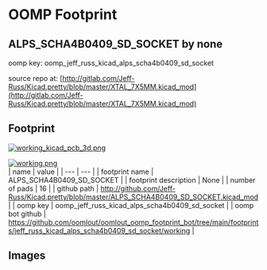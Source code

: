 # OOMP Footprint  
## ALPS_SCHA4B0409_SD_SOCKET  by none  
  
oomp key: oomp_jeff_russ_kicad_alps_scha4b0409_sd_socket  
  
source repo at: [http://gitlab.com/Jeff-Russ/Kicad.pretty/blob/master/XTAL_7X5MM.kicad_mod](http://gitlab.com/Jeff-Russ/Kicad.pretty/blob/master/XTAL_7X5MM.kicad_mod)  
## Footprint  
  
[![working_kicad_pcb_3d.png](working_kicad_pcb_3d_600.png)](working_kicad_pcb_3d.png)  
  
[![working.png](working_600.png)](working.png)  
| name | value | 
| --- | --- | 
| footprint name | ALPS_SCHA4B0409_SD_SOCKET | 
| footprint description | None | 
| number of pads | 16 | 
| github path | http://github.com/Jeff-Russ/Kicad.pretty/blob/master/ALPS_SCHA4B0409_SD_SOCKET.kicad_mod | 
| oomp key | oomp_jeff_russ_kicad_alps_scha4b0409_sd_socket | 
| oomp bot github | https://github.com/oomlout/oomlout_oomp_footprint_bot/tree/main/footprints/jeff_russ_kicad_alps_scha4b0409_sd_socket/working | 
## Images  
